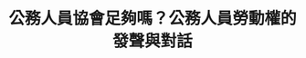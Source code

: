 ---
id: "1"
lang: zh-tw
publish: "TRUE"
description: 「支持公務人員可合法組織工會,以保障相關權益」連署案
selected: "FALSE"
blog_selected: "FALSE"
thumbnail: https://cm.pdis.nat.gov.tw/images/post/1_q0J76XLrIs3I7AAJlk3YFfJ3w-llvAA.jpg
title: 公務人員協會足夠嗎？公務人員勞動權的發聲與對話
introduction:
  content: 由於公務人員沒有實質的工會，有時會淪為政策下的犧牲者，因此提案人建議將公務人員組織工會之權利訂立專法或納入修法。協作會議針對此議題以工作坊形式分組討論，初步討論可能涉及之問題、挑戰與解決方案。根據討論，本次議題應將重點聚焦在於公務人員（受僱者）希望有與政府（雇主）對等討論的機會，能夠發聲、表達意見，而這可以透過修正公務人員協會法或者工會法，充實現行公務人員之團結權、協商權與爭議權，也可以針對公務人員結社權另立新法。會議討論的結果將會列為未來修法或施政之參考，希望能規劃完整配套機制，保障公務人員工作權益。
color: red
join:
  type: 提
  title: 支持公務人員可合法組織工會,以保障相關權益
  link: https://join.gov.tw/idea/detail/8ddb4b0e-5bc0-4bce-9e61-3474e661df5f
  image: https://cm.pdis.nat.gov.tw/images/post/1qJHSJc5yDawg0CDyr1Db63BsnhF28z4D.jpg
layout: post
departments:
  - 勞動部
tags:
  - 法規
embed:
  mind_map:
    links:
      - https://miro.com/app/live-embed/o9J_k06JA8Q=/?moveToViewport=-7897,-2522,11788,4185&embedAutoplay=true
  transcript:
    links:
      - https://sayit.pdis.nat.gov.tw/2017-03-17-%E9%96%8B%E6%94%BE%E6%94%BF%E5%BA%9C%E8%81%AF%E7%B5%A1%E4%BA%BA%E7%AC%AC%E4%B8%80%E6%AC%A1%E5%8D%94%E4%BD%9C%E6%9C%83%E8%AD%B0
---